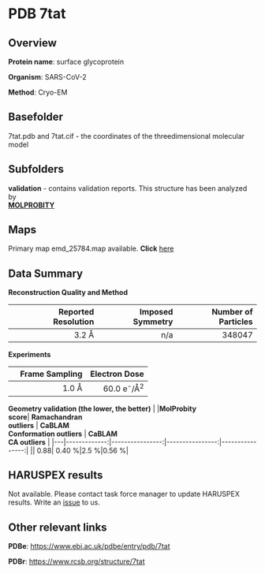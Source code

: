 # PDB 7tat

## Overview

**Protein name**: surface glycoprotein

**Organism**: SARS-CoV-2

**Method**: Cryo-EM



## Basefolder

7tat.pdb and 7tat.cif - the coordinates of the threedimensional molecular model

## Subfolders





**validation** - contains validation reports. This structure has been analyzed by <br>  [**MOLPROBITY**](https://github.com/thorn-lab/coronavirus_structural_task_force/tree/master/pdb/surface_glycoprotein/SARS-CoV-2/7tat/validation/molprobity)    



## Maps

Primary map emd_25784.map available. **Click** [here](http://ftp.wwpdb.org/pub/emdb/structures/EMD-25784/map/) 

## Data Summary
**Reconstruction Quality and Method**

|   | Reported Resolution | Imposed Symmetry | Number of Particles |
|---|-------------:|----------------:|--------------:|
|   |3.2 Å|n/a|348047|

**Experiments**

|   | Frame Sampling | Electron Dose |
|---|-------------:|----------------:|
|   |1.0 Å|60.0 e<sup>-</sup>/Å<sup>2</sup>|

**Geometry validation (the lower, the better)**
|   |**MolProbity<br>score**| **Ramachandran<br>outliers** | **CaBLAM<br>Conformation outliers** | **CaBLAM<br>CA outliers** |
|---|-------------:|----------------:|----------------:|----------------:|
||  0.88|  0.40 %|2.5 %|0.56 %|

## HARUSPEX results

Not available. Please contact task force manager to update HARUSPEX results. Write an [issue](https://github.com/thorn-lab/coronavirus_structural_task_force/issues) to us.

## Other relevant links 
**PDBe**:  https://www.ebi.ac.uk/pdbe/entry/pdb/7tat
 
**PDBr**: https://www.rcsb.org/structure/7tat 
